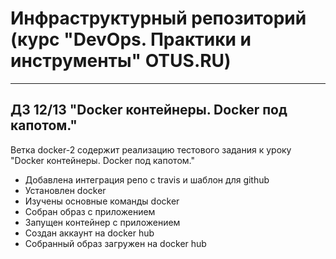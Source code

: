 # Инфраструктурный репозиторий (курс "DevOps. Практики и инструменты" OTUS.RU)

------
## ДЗ 12/13 "Docker контейнеры. Docker под капотом."

Ветка docker-2 содержит реализацию тестового задания к уроку "Docker контейнеры. Docker под капотом."

* Добавлена интеграция репо с travis и шаблон для github
* Установлен docker
* Изучены основные команды docker
* Собран образ с приложением
* Запущен контейнер с приложением
* Создан аккаунт на docker hub
* Собранный образ загружен на docker hub 
